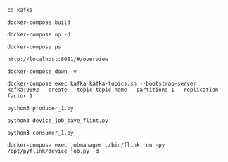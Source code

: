 ```commandline
cd kafka
```

```commandline
docker-compose build
```

```commandline
docker-compose up -d
```

```commandline
docker-compose ps
```
```
http://localhost:8081/#/overview

```
```commandline
docker-compose down -v
```

```commandline
docker-compose exec kafka kafka-topics.sh --bootstrap-server kafka:9092 --create --topic topic_name --partitions 1 --replication-factor 1
```

```commandline
python3 producer_1.py
```

```commandline
python3 device_job_save_flint.py
```

```commandline
python3 consumer_1.py
```


```commandline
docker-compose exec jobmanager ./bin/flink run -py /opt/pyflink/device_job.py -d  
```
